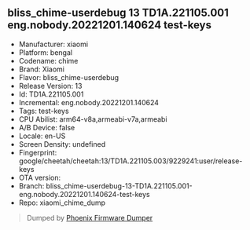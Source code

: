 ## bliss_chime-userdebug 13 TD1A.221105.001 eng.nobody.20221201.140624 test-keys
- Manufacturer: xiaomi
- Platform: bengal
- Codename: chime
- Brand: Xiaomi
- Flavor: bliss_chime-userdebug
- Release Version: 13
- Id: TD1A.221105.001
- Incremental: eng.nobody.20221201.140624
- Tags: test-keys
- CPU Abilist: arm64-v8a,armeabi-v7a,armeabi
- A/B Device: false
- Locale: en-US
- Screen Density: undefined
- Fingerprint: google/cheetah/cheetah:13/TD1A.221105.003/9229241:user/release-keys
- OTA version: 
- Branch: bliss_chime-userdebug-13-TD1A.221105.001-eng.nobody.20221201.140624-test-keys
- Repo: xiaomi_chime_dump


>Dumped by [Phoenix Firmware Dumper](https://github.com/DroidDumps/phoenix_firmware_dumper)

